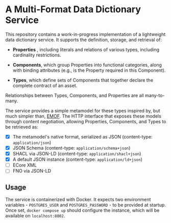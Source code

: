 
# A Multi-Format Data Dictionary Service

This repository contains a work-in-progress implementation of a lightweight data dictionary service. It supports the definition, storage, and retrieval of:

- **Properties** , including literals and relations of various types, including cardinality restrictions.

- **Components**, which group Properties into functional categories, along with binding attributes (e.g., is the Property required in this Component).

- **Types**, which define sets of Components that together declare the complete contract of an asset.

Relationships between Types, Components, and Properties are all many-to-many. 

The service provides a simple metamodel for these types inspired by, but much simpler than, [EMOF](https://en.wikipedia.org/wiki/Meta-Object_Facility). The HTTP interface that exposes these models through content negotiation, allowing Properties, Components, and Types to be retrieved as:

- [X] The metamodel's native format, serialized as JSON (content-type: `application/json`)
- [X] JSON Schema (content-type: `application/schema+json`)
- [X] SHACL via JSON-LD (content-type: `application/shacl+json`)
- [X] A default JSON instance (content-type: `application/ld+json`)
- [ ] ECore XML
- [ ] FNO via JSON-LD 

## Usage

The service is containerized with Docker. It expects two environment variables - `POSTGRES_USER` and `POSTGRES_PASSWORD` - to be provided at startup. Once set, `docker compose up` should configure the instance, which will be available on `localhost:8002`. 

